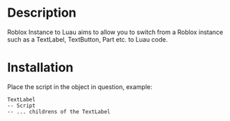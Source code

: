 # Description

Roblox Instance to Luau aims to allow you to switch from a Roblox instance such as a TextLabel, TextButton, Part etc. to Luau code.

# Installation

Place the script in the object in question, example:

```
TextLabel
-- Script
-- ... childrens of the TextLabel
```